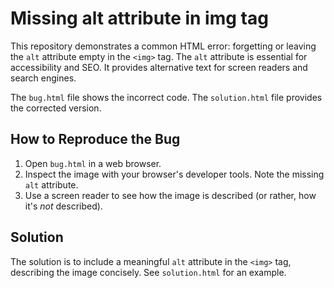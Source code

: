# Missing alt attribute in img tag

This repository demonstrates a common HTML error: forgetting or leaving the `alt` attribute empty in the `<img>` tag.  The `alt` attribute is essential for accessibility and SEO.  It provides alternative text for screen readers and search engines.

The `bug.html` file shows the incorrect code. The `solution.html` file provides the corrected version.

## How to Reproduce the Bug

1. Open `bug.html` in a web browser.
2. Inspect the image with your browser's developer tools.  Note the missing `alt` attribute.
3. Use a screen reader to see how the image is described (or rather, how it's *not* described).

## Solution

The solution is to include a meaningful `alt` attribute in the `<img>` tag, describing the image concisely.  See `solution.html` for an example.